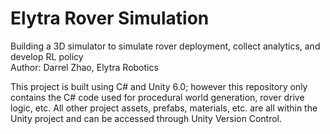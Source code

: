 # Elytra Rover Simulation
Building a 3D simulator to simulate rover deployment, collect analytics, and develop RL policy<br>
Author: Darrel Zhao, Elytra Robotics

This project is built using C# and Unity 6.0; however this repository only contains the C# code used for procedural world generation, rover drive logic, etc. All other project assets, prefabs, materials, etc. are all within the Unity project and can be accessed through Unity Version Control.
